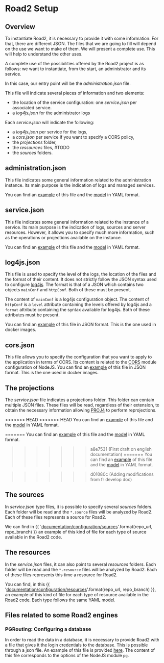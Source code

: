 # Road2 Setup

## Overview

To instantiate Road2, it is necessary to provide it with some information. For that, there are different JSON. The files that we are going to fill will depend on the use we want to make of them. We will present a complete use. This will help to understand the other uses.

A complete use of the possibilities offered by the Road2 project is as follows: we want to instantiate, from the start, an administrator and its service.

In this case, our entry point will be the *administration.json* file.

This file will indicate several pieces of information and two elements:
- the location of the service configuration: one *service.json* per associated service.
- a *log4js.json* for the administrator logs

Each *service.json* will indicate the following:
- a *log4js.json* per service for the logs,
- a *cors.json* per service if you want to specify a CORS policy,
- the *projections* folder,
- the *ressources* files, #TODO
- the *sources* folders.

## administration.json

This file indicates some general information related to the administration instance. Its main purpose is the indication of logs and managed services.

You can find an [example](../../docker/config/road2.json) of this file and the [model](./administration/admin_model.yaml) in YAML format.

## service.json

This file indicates some general information related to the instance of a service. Its main purpose is the indication of logs, sources and server resources. However, it allows you to specify much more information, such as the operations or projections available on the instance.

You can find an [example](../../docker/config/service.json) of this file and the [model](./services/service_model.yaml) in YAML format.

## log4js.json

This file is used to specify the level of the logs, the location of the files and the format of their content. It does not strictly follow the JSON syntax used to configure [log4js](https://log4js-node.github.io/log4js-node/).
The format is that of a JSON which contains two objects `mainConf` and `httpConf`. Both of these must be present.

The content of `mainConf` is a log4js configuration object. The content of `httpConf` is a `level` attribute containing the levels offered by log4js and a `format` attribute containing the syntax available for log4js. Both of these attributes must be present.

You can find an [example](../../docker/config/log4js-service.json) of this file in JSON format. This is the one used in docker images.

## cors.json

This file allows you to specify the configuration that you want to apply to the application in terms of CORS. Its content is related to the [CORS](https://www.npmjs.com/package/cors#configuration-options) module configuration of NodeJS.
You can find an [example](../../docker/config/cors.json) of this file in JSON format. This is the one used in docker images.

## The projections

The *service.json* file indicates a projections folder. This folder can contain multiple JSON files. These files will be read, regardless of their extension, to obtain the necessary information allowing [PROJ4](http://proj4js.org/) to perform reprojections.

<<<<<<< HEAD
<<<<<<< HEAD
You can find an [example](../../docker/config/projections/world.json) of this file and the [model](./projections/projection_model.yaml) in YAML format.


=======
You can find an [example](../../docker/config/projections/projection.json) of this file and the [model](./projections/projection_model.yaml) in YAML format.
>>>>>>> a8e7531 (First draft on english documentation)
=======
You can find an [example](../../docker/config/projections/world.json) of this file and the [model](./projections/projection_model.yaml) in YAML format.


>>>>>>> d01080c (Adding modifications from fr develop doc)

## The sources

In *service.json* type files, it is possible to specify several *sources* folders. Each folder will be read and the `*.source` files will be analyzed by Road2. Each of these files represents a source for Road2.

We can find in {{ '[documentation/configuration/sources]({}/tree/{}/documentation/configuration/sources)'.format(repo_url, repo_branch) }} an example of this kind of file for each type of source available in the Road2 code.

## The resources

In the *service.json* files, it can also point to several *resources* folders. Each folder will be read and the `*.resource` files will be analyzed by Road2. Each of these files represents this time a resource for Road2.

You can find, in this {{ '[documentation/configuration/resources]({}/tree/{}/documentation/configuration/resources)'.format(repo_url, repo_branch) }}, an example of this kind of file for each type of resource available in the Road2 code. Each type follows the same YAML model.

## Files related to some Road2 engines

### PGRouting: Configuring a database

In order to read the data in a database, it is necessary to provide Road2 with a file that gives it the login credentials to the database. This is possible through a json file. An example of this file is provided [here](./pgrouting/configuration_bdd.json). The content of this file corresponds to the options of the NodeJS module `pg`.